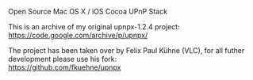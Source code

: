 Open Source Mac OS X / iOS Cocoa UPnP Stack


This is an archive of my original upnpx-1.2.4 project:
https://code.google.com/archive/p/upnpx/


The project has been taken over by Felix Paul Kühne (VLC), for all futher development please use his fork:  
https://github.com/fkuehne/upnpx

